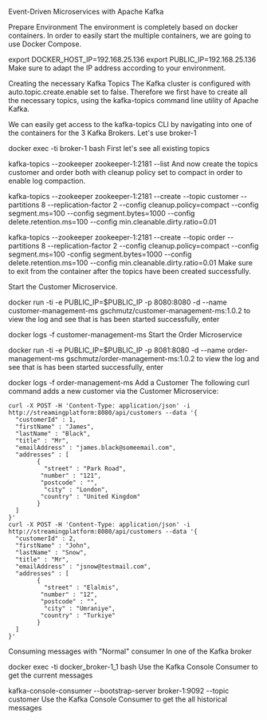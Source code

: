 Event-Driven Microservices with Apache Kafka

Prepare Environment
The environment is completely based on docker containers. In order to easily start the multiple containers, we are going to use Docker Compose.

export DOCKER_HOST_IP=192.168.25.136
export PUBLIC_IP=192.168.25.136
Make sure to adapt the IP address according to your environment.

Creating the necessary Kafka Topics
The Kafka cluster is configured with auto.topic.create.enable set to false. Therefore we first have to create all the necessary topics, using the kafka-topics command line utility of Apache Kafka.

We can easily get access to the kafka-topics CLI by navigating into one of the containers for the 3 Kafka Brokers. Let's use broker-1

docker exec -ti broker-1 bash
First let's see all existing topics

kafka-topics --zookeeper zookeeper-1:2181 --list
And now create the topics customer and order both with cleanup policy set to compact in order to enable log compaction.

kafka-topics --zookeeper zookeeper-1:2181 --create --topic customer --partitions 8 --replication-factor 2 --config cleanup.policy=compact --config segment.ms=100 --config segment.bytes=1000 --config delete.retention.ms=100 --config min.cleanable.dirty.ratio=0.01

kafka-topics --zookeeper zookeeper-1:2181 --create --topic order --partitions 8 --replication-factor 2 --config cleanup.policy=compact --config segment.ms=100 -config segment.bytes=1000 --config delete.retention.ms=100 --config min.cleanable.dirty.ratio=0.01
Make sure to exit from the container after the topics have been created successfully.

Start the Customer Microservice. 

docker run -ti -e PUBLIC_IP=$PUBLIC_IP -p 8080:8080 -d --name customer-management-ms gschmutz/customer-management-ms:1.0.2
to view the log and see that is has been started successfully, enter

docker logs -f customer-management-ms
Start the Order Microservice

docker run -ti -e PUBLIC_IP=$PUBLIC_IP -p 8081:8080 -d --name order-management-ms gschmutz/order-management-ms:1.0.2
to view the log and see that is has been started successfully, enter

docker logs -f order-management-ms
Add a Customer
The following curl command adds a new customer via the Customer Microservice:

```
curl -X POST -H 'Content-Type: application/json' -i http://streamingplatform:8080/api/customers --data '{
  "customerId" : 1,
  "firstName" : "James",
  "lastName" : "Black",
  "title" : "Mr",
  "emailAddress" : "james.black@someemail.com",
  "addresses" : [
  		{
  		  "street" : "Park Road",
         "number" : "121",
         "postcode" : "",
		  "city" : "London",
         "country" : "United Kingdom"
  		}
  ]
}'
curl -X POST -H 'Content-Type: application/json' -i http://streamingplatform:8080/api/customers --data '{
  "customerId" : 2,
  "firstName" : "John",
  "lastName" : "Snow",
  "title" : "Mr",
  "emailAddress" : "jsnow@testmail.com",
  "addresses" : [
  		{
  		  "street" : "Elalmis",
         "number" : "12",
         "postcode" : "",
		  "city" : "Umraniye",
         "country" : "Turkiye"
  		}
  ]
}'
```

Consuming messages with "Normal" consumer
In one of the Kafka broker

docker exec -ti docker_broker-1_1 bash
Use the Kafka Console Consumer to get the current messages

kafka-console-consumer --bootstrap-server broker-1:9092 --topic customer
Use the Kafka Console Consumer to get the all historical messages


